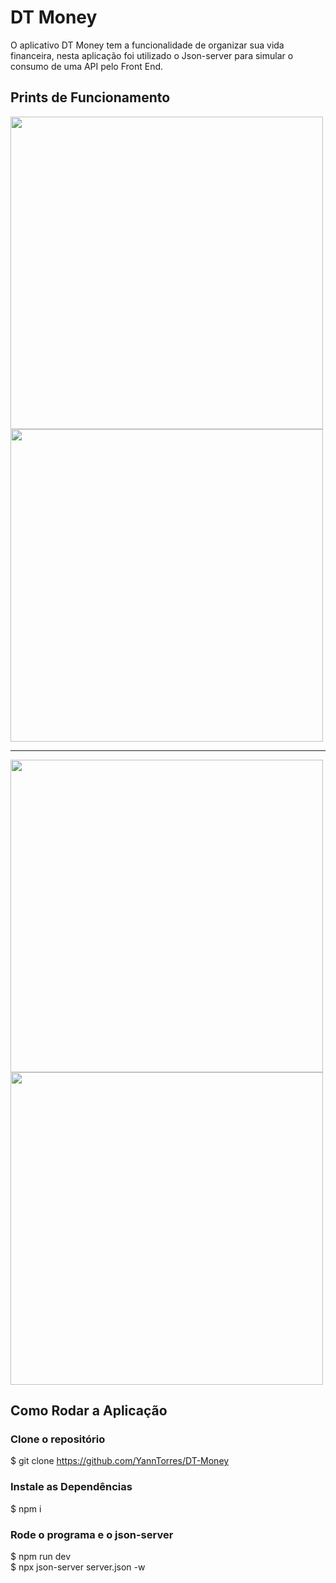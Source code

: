 # DT Money

O aplicativo DT Money tem a funcionalidade de organizar sua vida financeira, nesta aplicação foi utilizado o Json-server
para simular o consumo de uma API pelo Front End. 

## Prints de Funcionamento

<img src='https://github.com/YannTorres/DT-Money/assets/83319465/0ceb2e99-a1be-4469-8281-a0337e4aa243' width='500' />
<img src='https://github.com/YannTorres/DT-Money/assets/83319465/2e15fc1e-47c6-458b-a05d-53cb8ec2043c' width='500' />
<hr />
<img src='https://github.com/YannTorres/DT-Money/assets/83319465/b9b069d6-aee1-471e-8241-3552edd474fe' width='500' />
<img src='https://github.com/YannTorres/DT-Money/assets/83319465/edd4fb89-9d4d-4f01-ae6b-a1fcae746a7d' width='500' />

## Como Rodar a Aplicação

### Clone o repositório
$ git clone https://github.com/YannTorres/DT-Money

### Instale as Dependências
$ npm i

### Rode o programa e o json-server
$ npm run dev  <br />
$ npx json-server server.json -w
